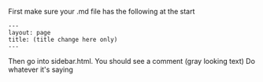 First make sure your .md file has the following at the start

```
---
layout: page
title: (title change here only)
---
```

Then go into sidebar.html. You should see a comment (gray looking text)
Do whatever it's saying
